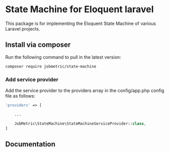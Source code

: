 # State Machine for Eloquent laravel

This package is for implementing the Eloquent State Machine of various Laravel projects.

## Install via composer

Run the following command to pull in the latest version:
```bash
composer require jobmetric/state-machine
```

### Add service provider

Add the service provider to the providers array in the config/app.php config file as follows:

```php
'providers' => [

    ...

    JobMetric\StateMachine\StateMachineServiceProvider::class,
]
```

## Documentation
